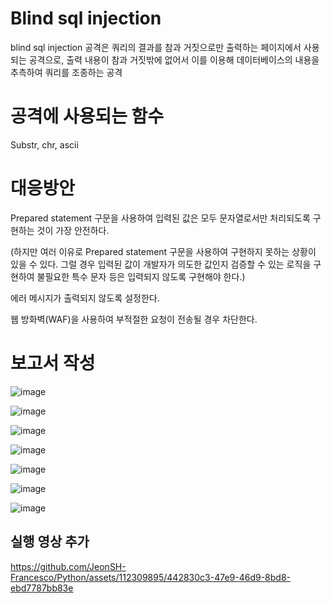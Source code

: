 # Blind sql injection
blind sql injection 공격은 쿼리의 결과를 참과 거짓으로만 출력하는 페이지에서 사용되는 공격으로, 출력 내용이 참과 거짓밖에 없어서 이를 이용해 데이터베이스의 내용을 추측하여 쿼리를 조종하는 공격

# 공격에 사용되는 함수
Substr, chr, ascii

# 대응방안
Prepared statement 구문을 사용하여 입력된 값은 모두 문자열로서만 처리되도록 구현하는 것이 가장 안전하다.

(하지만 여러 이유로 Prepared statement 구문을 사용하여 구현하지 못하는 상황이 있을 수 있다. 
그럴 경우 입력된 값이 개발자가 의도한 값인지 검증할 수 있는 로직을 구현하여 불필요한 특수 문자 등은 입력되지 않도록 구현해야 한다.)

에러 메시지가 출력되지 않도록 설정한다.

웹 방화벽(WAF)을 사용하여 부적절한 요청이 전송될 경우 차단한다.

# 보고서 작성
![image](https://github.com/JeonSH-Francesco/Python/assets/112309895/95d56999-d1a2-41e7-9b03-9cdc424372cd)

![image](https://github.com/JeonSH-Francesco/Python/assets/112309895/45872804-6d77-45cb-a8b0-f6f190e69746)

![image](https://github.com/JeonSH-Francesco/Python/assets/112309895/d48fb873-d485-4935-bf84-76bf05c26a77)

![image](https://github.com/JeonSH-Francesco/Python/assets/112309895/078faaf6-4fff-4ae9-b150-d156abb5c2db)

![image](https://github.com/JeonSH-Francesco/Python/assets/112309895/aec86ed2-347a-4319-8bcc-bc052960fae6)

![image](https://github.com/JeonSH-Francesco/Python/assets/112309895/58e6a13b-dec0-43e8-b24c-1af1ee4d3b3b)

![image](https://github.com/JeonSH-Francesco/Python/assets/112309895/468462d8-4e4c-41aa-a449-5c1fee8c165c)

## 실행 영상 추가
https://github.com/JeonSH-Francesco/Python/assets/112309895/442830c3-47e9-46d9-8bd8-ebd7787bb83e

